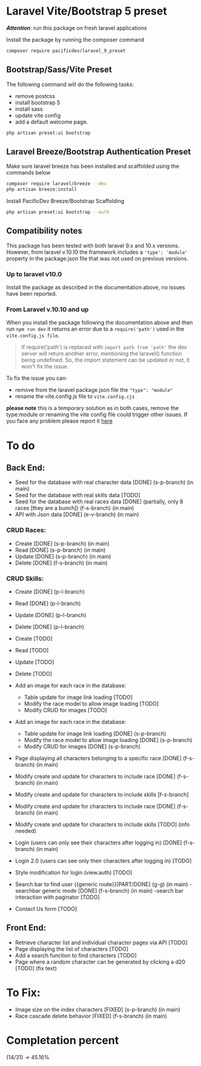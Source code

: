 # Laravel Vite/Bootstrap 5 preset

**_Attention_**: run this package on fresh laravel applications

Install the package by running the composer command

```bash
composer require pacificdev/laravel_9_preset
```

## Bootstrap/Sass/Vite Preset

The following command will do the following tasks:

-   remove postcss
-   install bootstrap 5
-   install sass
-   update vite config
-   add a default welcome page.

```bash
php artisan preset:ui bootstrap
```

## Laravel Breeze/Bootstrap Authentication Preset

Make sure laravel breeze has been installed and scaffolded using the commands below

```bash
composer require laravel/breeze --dev
php artisan breeze:install
```

Install PacificDev Breeze/Bootstrap Scaffolding

```bash
php artisan preset:ui bootstrap --auth

```

## Compatibility notes

This package has been tested with both laravel 9.x and 10.x versions.
However, from laravel v.10.10 the framework includes a `'type': 'module'` property in the package.json file that was not used on previous versions.

### Up to laravel v10.0

Install the package as described in the documentation above, no issues have been reported.

### From Laravel v.10.10 and up

When you install the package following the documentation above and then run `npm run dev` it returns an error due to a `require('path')` used in the `vite.config.js file`.

> If require('path') is replaced with `import path from 'path'` the dev server will return another error, mentioning the laravel() function being undefined. So, the import statement can be updated or not, it won't fix the issue.

To fix the issue you can:

-   remove from the laravel package.json file the `"type": "module"`
-   rename the vite.config.js file to `vite.config.cjs`

**please note** this is a temporary solution as in both cases, remove the type:module or renaming the vite config file could trigger other issues. If you face any problem please report it [here](https://github.com/fabiopacificicom/laravel-9-preset/issues)

# To do

## Back End:

-   Seed for the database with real character data [DONE] (s-p-branch) (in main)
-   Seed for the database with real skills data [TODO]
-   Seed for the database with real races data [DONE] (partially, only 8 races [they are a bunch]) (f-s-branch) (in main)
-   API with Json data [DONE] (e-v-branch) (in main)

### CRUD Races:
- Create [DONE] (s-p-branch) (in main)
- Read [DONE] (s-p-branch) (in main)
- Update [DONE] (s-p-branch) (in main)
- Delete [DONE] (f-s-branch) (in main)

### CRUD Skills:
- Create [DONE] (p-l-branch) 
- Read   [DONE] (p-l-branch)
- Update [DONE] (p-l-branch)
- Delete [DONE] (p-l-branch)

-   Create [TODO]
-   Read [TODO]
-   Update [TODO]
-   Delete [TODO]

-   Add an image for each race in the database:

    -   Table update for image link loading [TODO]
    -   Modify the race model to allow image loading [TODO]
    -   Modify CRUD for images [TODO]

-   Add an image for each race in the database:

    -   Table update for image link loading [DONE] (s-p-branch)
    -   Modify the race model to allow image loading [DONE] (s-p-branch)
    -   Modify CRUD for images [DONE] (s-p-branch)

-   Page displaying all characters belonging to a specific race [DONE] (f-s-branch) (in main)

-   Modify create and update for characters to include race [DONE] (f-s-branch) (in main)
-   Modify create and update for characters to include skills [f-s-branch]
-   Modify create and update for characters to include race [DONE] (f-s-branch) (in main)
-   Modify create and update for characters to include skills [TODO] (info needed)

-   Login (users can only see their characters after logging in) [DONE] (f-s-branch) (in main)
-   Login 2.0 (users can see only their characters after logging in) [TODO]
-   Style modification for login (view.auth) [TODO]

-   Search bar to find user {{generic route}}[PART/DONE] (g-g) (in main)
    -searchbar generic mode [DONE] (f-s-branch) (in main)
    -search bar interaction with paginator [TODO]
-   Contact Us form [TODO]

## Front End:

-   Retrieve character list and individual character pages via API [TODO]
-   Page displaying the list of characters [TODO]
-   Add a search function to find characters [TODO]
-   Page where a random character can be generated by clicking a d20 [TODO] (fix text)

# To Fix:

-   Image size on the index characters [FIXED] (s-p-branch) (in main)
-   Race cascade delete behavior [FIXED] (f-s-branch) (in main)

# Completation percent

(14/31) -> 45.16%

